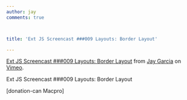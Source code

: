 ```yaml
---
author: jay
comments: true



title: 'Ext JS Screencast ###009 Layouts: Border Layout'

---
```


[Ext JS Screencast ###009 Layouts: Border Layout](http://vimeo.com/9768395) from [Jay Garcia](http://vimeo.com/user3205431) on [Vimeo](http://vimeo.com).

Ext JS Screencast ###009 Layouts: Border Layout



[donation-can Macpro] 
